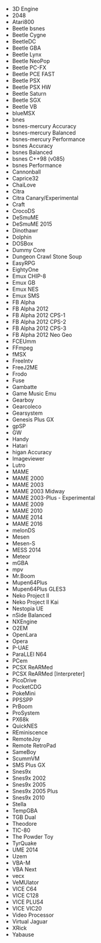 - 3D Engine
- 2048
- Atari800
- Beetle bsnes
- Beetle Cygne
- BeetleDC
- Beetle GBA
- Beetle Lynx
- Beetle NeoPop
- Beetle PC-FX
- Beetle PCE FAST
- Beetle PSX
- Beetle PSX HW
- Beetle Saturn
- Beetle SGX
- Beetle VB
- blueMSX
- bnes
- bsnes-mercury Accuracy
- bsnes-mercury Balanced
- bsnes-mercury Performance
- bsnes Accuracy
- bsnes Balanced
- bsnes C++98 (v085)
- bsnes Performance
- Cannonball
- Caprice32
- ChaiLove
- Citra
- Citra Canary/Experimental
- Craft
- CrocoDS
- DeSmuME
- DeSmuME 2015
- Dinothawr
- Dolphin
- DOSBox
- Dummy Core
- Dungeon Crawl Stone Soup
- EasyRPG
- EightyOne
- Emux CHIP-8
- Emux GB
- Emux NES
- Emux SMS
- FB Alpha
- FB Alpha 2012
- FB Alpha 2012 CPS-1
- FB Alpha 2012 CPS-2
- FB Alpha 2012 CPS-3
- FB Alpha 2012 Neo Geo
- FCEUmm
- FFmpeg
- fMSX
- FreeIntv
- FreeJ2ME
- Frodo
- Fuse
- Gambatte
- Game Music Emu
- Gearboy
- Gearcoleco
- Gearsystem
- Genesis Plus GX
- gpSP
- GW
- Handy
- Hatari
- higan Accuracy
- Imageviewer
- Lutro
- MAME
- MAME 2000
- MAME 2003
- MAME 2003 Midway
- MAME 2003-Plus - Experimental
- MAME 2009
- MAME 2010
- MAME 2014
- MAME 2016
- melonDS
- Mesen
- Mesen-S
- MESS 2014
- Meteor
- mGBA
- mpv
- Mr.Boom
- Mupen64Plus
- Mupen64Plus GLES3
- Neko Project II
- Neko Project II Kai
- Nestopia UE
- nSide Balanced
- NXEngine
- O2EM
- OpenLara
- Opera
- P-UAE
- ParaLLEl N64
- PCem
- PCSX ReARMed
- PCSX ReARMed [Interpreter]
- PicoDrive
- PocketCDG
- PokeMini
- PPSSPP
- PrBoom
- ProSystem
- PX68k
- QuickNES
- REminiscence
- RemoteJoy
- Remote RetroPad
- SameBoy
- ScummVM
- SMS Plus GX
- Snes9x
- Snes9x 2002
- Snes9x 2005
- Snes9x 2005 Plus
- Snes9x 2010
- Stella
- TempGBA
- TGB Dual
- Theodore
- TIC-80
- The Powder Toy
- TyrQuake
- UME 2014
- Uzem
- VBA-M
- VBA Next
- vecx
- VeMUlator
- VICE C64
- VICE C128
- VICE PLUS4
- VICE VIC20
- Video Processor
- Virtual Jaguar
- XRick
- Yabause
